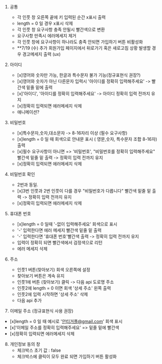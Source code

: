 1. 공통
    - 각 인풋 창 오른쪽 끝에 키 입력된 순간 x표시 출력
    - length = 0 일 경우 x표시 삭제
    - 각 인풋 창 요구사항 충족 안될시 빨간색으로 변환
    - 요구사항 만족시 에러메세지 제거
    - 각 인풋 창에 요구사항이 하나라도 충족 안되면 가입하기 버튼 비활성화
    - **7/19 (수) 추가 회원가입 페이지에서 뒤로가기 혹은 새로고침 상황 발생할 경우 경고메세지 출력 (ux)
2. 아이디
    - [x]영어와 숫자만 가능, 한글과 특수문자 불가 기능(정규표현식 권장?)
    - [x]영어와 숫자가 아닌 다른문자 입력시 '아이디를 정확히 입력해주세요' -> 빨간색 밑줄 밑에 출력
    - [x]'아이디', '아이디를 정확히 입력해주세요' -> 아이디 정확히 입력 전까지 유지
    - [x]정확히 입력되면 에러메세지 삭제
    - 애니메이션?
3. 비밀번호
    - [x]특수문자,숫자,대소문자 -> 8-16자리 이상 (필수 요구사항)
    - [x]length = 0 일 때 회색으로 안내문 표시 ( 영문,숫자, 특수문자 조합 8-16자) 출력
    - [x]필수 요구사항이 아니면 => '비밀번호', "비밀번호를 정확히 입력해주세요" 빨간색 밑줄 밑 출력 -> 정확히 입력 전까지 유지
    - [x]정확히 입력되면 에러메세지 삭제

4. 비밀번호 확인
    - 2번과 동일.
    - [x]3번 인풋과 2번 인풋이 다를 경우 "비밀번호가 다릅니다" 빨간색 밑줄 밑 출력 -> 정확히 입력 전까지 유지
    - [x]정확히 입력되면 에러메세지 삭제

5. 휴대폰 번호
    - [x]length = 0 일때 '-없이 입력해주세요' 회색으로 표시
    - '-' 입력한다면 에러 메세지 빨간색 밑줄 밑 출력
    - '-' 입력한다면 '휴대폰 번호'빨간색 출력 -> 정확히 입력 전까지 유지
    - 입력이 정확히 되면 빨간색에서 검정색으로 리턴
    - 에러 메세지 삭제
6. 주소
    - 인풋1 버튼(찾아보기) 회색 오른쪽에 설정
    - 찾아보기 버튼은 계속 유지
    - 인풋1에 버튼 (찾아보기) 클릭 -> 다음 api 도로명 주소
    - 인풋2에 length = 0 이면 회색 '상세 주소' 왼쪽 출력
    - 인풋2에 입력 시작하면 '상세 주소' 삭제
    - 다음 api 추가

7. 이메일 주소 (정규표현식 사용 권장)
- [x]length = 0 일 때 예시로 '안티거플@gmail.com' 회색 표시
- [x]'이메일 주소를 정확히 입력해주세요' => 밑줄 밑에 빨간색
- [x]정확히 입력되면 에러메세지 삭제


8. 개인정보 동의 창
    - 체크박스 초기 값 : false
    - 체크박스에 클릭이 모두 완료 되면 가입하기 버튼 활성화